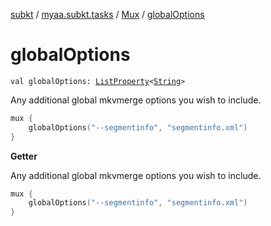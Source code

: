 [subkt](../../index.md) / [myaa.subkt.tasks](../index.md) / [Mux](index.md) / [globalOptions](./global-options.md)

# globalOptions

`val globalOptions: `[`ListProperty`](https://docs.gradle.org/current/javadoc/org/gradle/api/provider/ListProperty.html)`<`[`String`](https://kotlinlang.org/api/latest/jvm/stdlib/kotlin/-string/index.html)`>`

Any additional global mkvmerge options you wish to include.

``` kotlin
mux {
    globalOptions("--segmentinfo", "segmentinfo.xml")
}
```

**Getter**

Any additional global mkvmerge options you wish to include.

``` kotlin
mux {
    globalOptions("--segmentinfo", "segmentinfo.xml")
}
```

